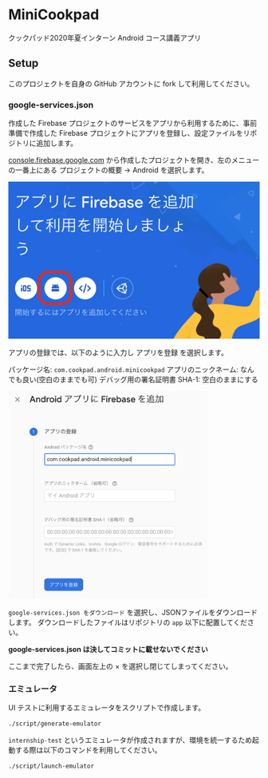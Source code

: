 # MiniCookpad

クックパッド2020年夏インターン Android コース講義アプリ

## Setup

このプロジェクトを自身の GitHub アカウントに fork して利用してください。

### google-services.json

作成した Firebase プロジェクトのサービスをアプリから利用するために、事前準備で作成した Firebase プロジェクトにアプリを登録し、設定ファイルをリポジトリに追加します。

[console.firebase.google.com](https://console.firebase.google.com) から作成したプロジェクトを開き、左のメニューの一番上にある プロジェクトの概要 -> Android を選択します。

![](doc/images/firebase-android.png)

アプリの登録では、以下のように入力し アプリを登録 を選択します。

パッケージ名: `com.cookpad.android.minicookpad`
アプリのニックネーム: なんでも良い(空白のままでも可)
デバッグ用の署名証明書 SHA-1: 空白のままにする

<img src="doc/images/app-registration.png" width="400" />

`google-services.json をダウンロード` を選択し、JSONファイルをダウンロードします。
ダウンロードしたファイルはリポジトリの `app` 以下に配置してください。

**google-services.json は決してコミットに載せないでください**

ここまで完了したら、画面左上の × を選択し閉じてしまってください。

### エミュレータ

UI テストに利用するエミュレータをスクリプトで作成します。

```sh
./script/generate-emulator
```

`internship-test` というエミュレータが作成されますが、環境を統一するため起動する際は以下のコマンドを利用してください。

```sh
./script/launch-emulator
```
